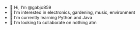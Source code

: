- 👋 Hi, I’m @gabjo859
- 👀 I’m interested in electronics, gardening, music, environment
- 🌱 I’m currently learning Python and Java
- 💞️ I’m looking to collaborate on nothing atm

<!---
gabjo859/gabjo859 is a ✨ special ✨ repository because its `README.md` (this file) appears on your GitHub profile.
You can click the Preview link to take a look at your changes.
--->
